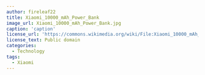 ```yaml
---
author: fireleaf22
title: Xiaomi_10000_mAh_Power_Bank
image_url: Xiaomi_10000_mAh_Power_Bank.jpg
caption: 'caption'
license_url: 'https://commons.wikimedia.org/wiki/File:Xiaomi_10000_mAh_Power_Bank.jpg'
license_text: Public domain
categories:
  - Technology
tags:
  - Xiaomi
---
```

